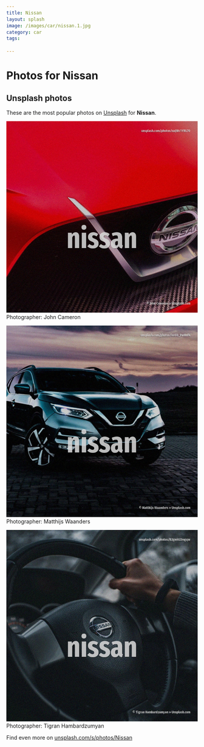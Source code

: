 ```yaml
---
title: Nissan
layout: splash
image: /images/car/nissan.1.jpg
category: car
tags:

---
```

# Photos for Nissan
 
## Unsplash photos
These are the most popular photos on [Unsplash](https://unsplash.com) for **Nissan**.
 
![Nissan](/images/car/nissan.1.jpg)
Photographer:  John Cameron
 
![Nissan](/images/car/nissan.2.jpg)
Photographer:  Matthijs Waanders
 
![Nissan](/images/car/nissan.3.jpg)
Photographer:  Tigran Hambardzumyan
 
Find even more on [unsplash.com/s/photos/Nissan](https://unsplash.com/s/photos/Nissan)
 
